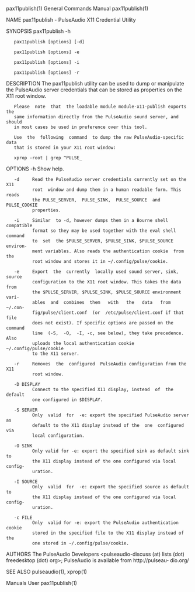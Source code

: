 pax11publish(1)            General Commands Manual            pax11publish(1)

NAME
       pax11publish - PulseAudio X11 Credential Utility

SYNOPSIS
       pax11publish -h

       pax11publish [options] [-d]

       pax11publish [options] -e

       pax11publish [options] -i

       pax11publish [options] -r

DESCRIPTION
       The  pax11publish  utility  can  be  used  to  dump  or manipulate the
       PulseAudio server credentials that can be stored as properties on  the
       X11 root window.

       Please  note  that  the loadable module module-x11-publish exports the
       same information directly from the PulseAudio sound server, and should
       in most cases be used in preference over this tool.

       Use  the  following  command  to dump the raw PulseAudio-specific data
       that is stored in your X11 root window:

       xprop -root | grep ^PULSE_

OPTIONS
       -h     Show help.

       -d     Read the PulseAudio server credentials currently set on the X11
              root  window and dump them in a human readable form. This reads
              the PULSE_SERVER,  PULSE_SINK,  PULSE_SOURCE  and  PULSE_COOKIE
              properties.

       -i     Similar  to -d, however dumps them in a Bourne shell compatible
              format so they may be used together with the eval shell command
              to  set  the $PULSE_SERVER, $PULSE_SINK, $PULSE_SOURCE environ‐
              ment variables. Also reads the authentication cookie  from  the
              root window and stores it in ~/.config/pulse/cookie.

       -e     Export  the  currently  locally used sound server, sink, source
              configuration to the X11 root window. This takes the data  from
              the $PULSE_SERVER, $PULSE_SINK, $PULSE_SOURCE environment vari‐
              ables  and  combines  them   with   the   data   from   ~/.con‐
              fig/pulse/client.conf  (or  /etc/pulse/client.conf if that file
              does not exist). If specific options are passed on the  command
              line  (-S,  -O,  -I, -c, see below), they take precedence. Also
              uploads the local authentication cookie  ~/.config/pulse/cookie
              to the X11 server.

       -r     Removes  the  configured  PulseAudio configuration from the X11
              root window.

       -D DISPLAY
              Connect to the specified X11 display, instead  of  the  default
              one configured in $DISPLAY.

       -S SERVER
              Only  valid  for  -e: export the specified PulseAudio server as
              default to the X11 display instead of the  one  configured  via
              local configuration.

       -O SINK
              Only valid for -e: export the specified sink as default sink to
              the X11 display instead of the one configured via local config‐
              uration.

       -I SOURCE
              Only  valid  for  -e: export the specified source as default to
              the X11 display instead of the one configured via local config‐
              uration.

       -c FILE
              Only  valid for -e: export the PulseAudio authentication cookie
              stored in the specified file to the X11 display instead of  the
              one stored in ~/.config/pulse/cookie.

AUTHORS
       The   PulseAudio   Developers  <pulseaudio-discuss  (at)  lists  (dot)
       freedesktop (dot) org>; PulseAudio is available  from  http://pulseau‐
       dio.org/

SEE ALSO
       pulseaudio(1), xprop(1)

Manuals                              User                     pax11publish(1)
